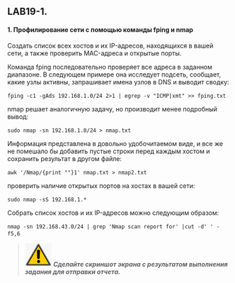 ## LAB19-1.
#### 1. Профилирование сети с помощью команды fping и nmap
Создать список всех хостов и их IP-адресов, находящихся в вашей сети, а также проверить MAC-адреса и открытые порты.

Команда fping последовательно проверяет все адреса в заданном диапазоне. В следующем примере она исследует подсеть, сообщает, какие узлы активны, запрашивает имена узлов в DNS и выводит сводку:
```
fping -c1 -gAds 192.168.1.0/24 2>1 | egrep -v "ICMP|xmt" >> fping.txt
```

nmap решает аналогичную задачу, но производит менее подробный вывод:
```
sudo nmap -sn 192.168.1.0/24 > nmap.txt
```

Информация представлена в довольно удобочитаемом виде, и все же не помешало бы добавить пустые строки перед каждым хостом и сохранить результат в другом файле:
```
awk '/Nmap/{print ""}1' nmap.txt > nmap2.txt
```

проверить наличие открытых портов на хостах в вашей сети:
```
sudo nmap -sS 192.168.1.*
```

Собрать список хостов и их IP-адресов можно следующим образом:
```
nmap -sn 192.168.43.0/24 | grep 'Nmap scan report for' |cut -d' ' -f5,6
```


>![Screenshot](../img/scr.png)
***Cделайте скриншот экрана c результатом выполнения задания для отправки отчета.***

